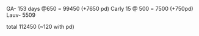 
GA- 153 days @650 = 99450 (+7650 pd)
Carly 15 @ 500 = 7500 (+750pd)
Lauv- 5509

total 112450 (~120 with pd)